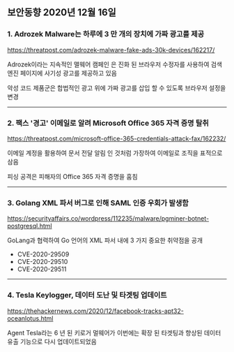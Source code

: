 ## 보안동향 2020년 12월 16일  

  
### 1. Adrozek Malware는 하루에 3 만 개의 장치에 가짜 광고를 제공


https://threatpost.com/adrozek-malware-fake-ads-30k-devices/162217/ 

 
Adrozek이라는 지속적인 맬웨어 캠페인 은 진화 된 브라우저 수정자를 사용하여 검색 엔진 페이지에 사기성 광고를 제공하고 있음  
  
악성 코드 제품군은 합법적인 광고 위에 가짜 광고를 삽입 할 수 있도록 브라우저 설정을 변경

---


### 2. 팩스 '경고' 이메일로 알려 Microsoft Office 365 자격 증명 탈취  


https://threatpost.com/microsoft-office-365-credentials-attack-fax/162232/  


이메일 계정을 활용하여 문서 전달 알림 인 것처럼 가장하여 이메일로 조직을 표적으로 삼음  
  
피싱 공격은 피해자의 Office 365 자격 증명을 훔침



---


### 3. Golang XML 파서 버그로 인해 SAML 인증 우회가 발생함


https://securityaffairs.co/wordpress/112235/malware/pgminer-botnet-postgresql.html
  
  
GoLang과 협력하여 Go 언어의 XML 파서 내에 3 가지 중요한 취약점을 공개  
- CVE-2020-29509  
- CVE-2020-29510  
- CVE-2020-29511  


---
  

### 4. Tesla Keylogger, 데이터 도난 및 타겟팅 업데이트 


https://thehackernews.com/2020/12/facebook-tracks-apt32-oceanlotus.html
  
  
Agent Tesla라는 6 년 된 키로거 멀웨어가 이번에는 확장 된 타겟팅과 향상된 데이터 유출 기능으로 다시 업데이트되었음  

